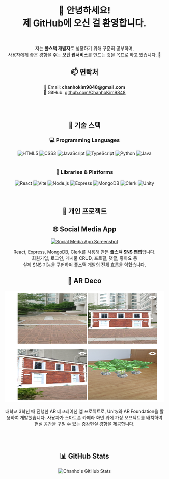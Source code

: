 <h1 align="center">👋 안녕하세요! <br>제 GitHub에 오신 걸 환영합니다.</h1>

<br>

<p align="center">
  저는 <b>풀스택 개발자</b>로 성장하기 위해 꾸준히 공부하며, <br>
  사용자에게 좋은 경험을 주는 <b>모던 웹서비스</b>를 만드는 것을 목표로 하고 있습니다. 🌱
</p>
<h2 align="center">📫 연락처</h2>

<p align="center">
  💌 Email: <b>chanhokim9848@gmail.com</b><br>
  🔗 GitHub: <a href="https://github.com/ChanhoKim9848" target="_blank">github.com/ChanhoKim9848</a>
</p>

<br>
<br>

<h2 align="center">🧠 기술 스택</h2>

<h3 align="center">💻 Programming Languages</h3>
<div align="center">
  <img alt="HTML5" src="https://img.shields.io/badge/html5-%23E34F26.svg?style=for-the-badge&logo=html5&logoColor=white"/>
  <img alt="CSS3" src="https://img.shields.io/badge/css3-%231572B6.svg?style=for-the-badge&logo=css3&logoColor=white"/>
  <img alt="JavaScript" src="https://img.shields.io/badge/javascript-%23323330.svg?style=for-the-badge&logo=javascript&logoColor=%23F7DF1E"/>
  <img alt="TypeScript" src="https://img.shields.io/badge/typescript-%23007ACC.svg?style=for-the-badge&logo=typescript&logoColor=white"/>
  <img alt="Python" src="https://img.shields.io/badge/python-3670A0?style=for-the-badge&logo=python&logoColor=ffdd54"/>
  <img alt="Java" src="https://img.shields.io/badge/java-%23ED8B00.svg?style=for-the-badge&logo=java&logoColor=white"/>
</div>

<br>

<h3 align="center">🧰 Libraries & Platforms</h3>
<div align="center">
  <img alt="React" src="https://img.shields.io/badge/react-%2320232a.svg?style=for-the-badge&logo=react&logoColor=%2361DAFB"/>
  <img alt="Vite" src="https://img.shields.io/badge/Vite-%23646CFF.svg?style=for-the-badge&logo=vite&logoColor=white"/>
  <img alt="Node.js" src="https://img.shields.io/badge/node.js-339933?style=for-the-badge&logo=nodedotjs&logoColor=white"/>
  <img alt="Express" src="https://img.shields.io/badge/express.js-%23404d59.svg?style=for-the-badge&logo=express&logoColor=%2361DAFB"/>
  <img alt="MongoDB" src="https://img.shields.io/badge/mongodb-%2347A248.svg?style=for-the-badge&logo=mongodb&logoColor=white"/>
  <img alt="Clerk" src="https://img.shields.io/badge/Clerk-%2302569B.svg?style=for-the-badge&logoColor=white"/>
  <img alt="Unity" src="https://img.shields.io/badge/unity-%23000000.svg?style=for-the-badge&logo=unity&logoColor=white"/>
</div>

<br>
<br>

<h2 align="center">🚀 개인 프로젝트</h2>

<h2 align="center">🌐 Social Media App </h2>
<div align="center">
  <a href="https://github.com/ChanhoKim9848/social-media-app" target="_blank">
    <img src="https://github.com/ChanhoKim9848/social-media-app/blob/main/src/assets/BENCHMARKING3.png?raw=true" alt="Social Media App Screenshot" width="500" height="350"/>
  </a>
</div>
<p align="center">
  React, Express, MongoDB, Clerk를 사용해 만든 <b>풀스택 SNS 웹앱</b>입니다.<br>
  회원가입, 로그인, 게시물 CRUD, 프로필, 댓글, 좋아요 등<br>
  실제 SNS 기능을 구현하며 풀스택 개발의 전체 흐름을 익혔습니다.
</p>


<h2 align="center">📱   AR Deco   </h2>

<div align="center">
  <a href="https://github.com/ChanhoKim9848/ar-deco" target="_blank">
    <img src="https://github.com/ChanhoKim9848/ARDECO-uni-project/blob/main/imgs/object-placement.png" alt="AR Deco Screenshot" width="500" height="350"/>
  </a>
</div>
<p align="center">
대학교 3학년 때 진행한 AR 데코레이션 앱 프로젝트로, Unity와 AR Foundation을 활용하여 개발했습니다.
사용자가 스마트폰 카메라 화면 위에 가상 오브젝트를 배치하여 현실 공간을 꾸밀 수 있는 증강현실 경험을 제공합니다.
</p>

<br>
<br>

<h2 align="center">📊 GitHub Stats</h2>

<p align="center">
  <img src="https://github-readme-stats.vercel.app/api?username=chanhokim9848&show_icons=true&theme=radical" alt="Chanho's GitHub Stats" />
</p>

<br>

